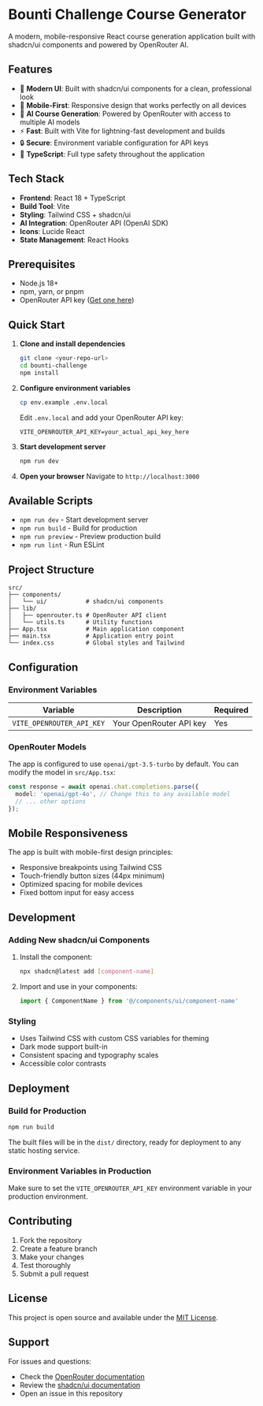 # Bounti Challenge Course Generator

A modern, mobile-responsive React course generation application built with shadcn/ui components and powered by OpenRouter AI.

## Features

- 🎨 **Modern UI**: Built with shadcn/ui components for a clean, professional look
- 📱 **Mobile-First**: Responsive design that works perfectly on all devices
- 🤖 **AI Course Generation**: Powered by OpenRouter with access to multiple AI models
- ⚡ **Fast**: Built with Vite for lightning-fast development and builds
- 🔒 **Secure**: Environment variable configuration for API keys
- 🎯 **TypeScript**: Full type safety throughout the application

## Tech Stack

- **Frontend**: React 18 + TypeScript
- **Build Tool**: Vite
- **Styling**: Tailwind CSS + shadcn/ui
- **AI Integration**: OpenRouter API (OpenAI SDK)
- **Icons**: Lucide React
- **State Management**: React Hooks

## Prerequisites

- Node.js 18+ 
- npm, yarn, or pnpm
- OpenRouter API key ([Get one here](https://openrouter.ai/keys))

## Quick Start

1. **Clone and install dependencies**
   ```bash
   git clone <your-repo-url>
   cd bounti-challenge
   npm install
   ```

2. **Configure environment variables**
   ```bash
   cp env.example .env.local
   ```
   
   Edit `.env.local` and add your OpenRouter API key:
   ```env
   VITE_OPENROUTER_API_KEY=your_actual_api_key_here
   ```

3. **Start development server**
   ```bash
   npm run dev
   ```

4. **Open your browser**
   Navigate to `http://localhost:3000`

## Available Scripts

- `npm run dev` - Start development server
- `npm run build` - Build for production
- `npm run preview` - Preview production build
- `npm run lint` - Run ESLint

## Project Structure

```
src/
├── components/
│   └── ui/           # shadcn/ui components
├── lib/
│   ├── openrouter.ts # OpenRouter API client
│   └── utils.ts      # Utility functions
├── App.tsx           # Main application component
├── main.tsx          # Application entry point
└── index.css         # Global styles and Tailwind
```

## Configuration

### Environment Variables

| Variable | Description | Required |
|----------|-------------|----------|
| `VITE_OPENROUTER_API_KEY` | Your OpenRouter API key | Yes |

### OpenRouter Models

The app is configured to use `openai/gpt-3.5-turbo` by default. You can modify the model in `src/App.tsx`:

```typescript
const response = await openai.chat.completions.parse({
  model: 'openai/gpt-4o', // Change this to any available model
  // ... other options
});
```

## Mobile Responsiveness

The app is built with mobile-first design principles:

- Responsive breakpoints using Tailwind CSS
- Touch-friendly button sizes (44px minimum)
- Optimized spacing for mobile devices
- Fixed bottom input for easy access

## Development

### Adding New shadcn/ui Components

1. Install the component:
   ```bash
   npx shadcn@latest add [component-name]
   ```

2. Import and use in your components:
   ```typescript
   import { ComponentName } from '@/components/ui/component-name'
   ```

### Styling

- Uses Tailwind CSS with custom CSS variables for theming
- Dark mode support built-in
- Consistent spacing and typography scales
- Accessible color contrasts

## Deployment

### Build for Production

```bash
npm run build
```

The built files will be in the `dist/` directory, ready for deployment to any static hosting service.

### Environment Variables in Production

Make sure to set the `VITE_OPENROUTER_API_KEY` environment variable in your production environment.

## Contributing

1. Fork the repository
2. Create a feature branch
3. Make your changes
4. Test thoroughly
5. Submit a pull request

## License

This project is open source and available under the [MIT License](LICENSE).

## Support

For issues and questions:
- Check the [OpenRouter documentation](https://openrouter.ai/docs)
- Review the [shadcn/ui documentation](https://ui.shadcn.com/)
- Open an issue in this repository
